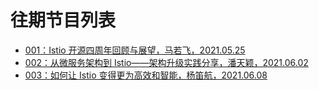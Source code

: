 # 往期节目列表

- [001：Istio 开源四周年回顾与展望，马若飞，2021.05.25](001)
- [002：从微服务架构到 Istio——架构升级实践分享，潘天颖，2021.06.02](002)
- [003：如何让 Istio 变得更为高效和智能，杨笛航，2021.06.08](003)